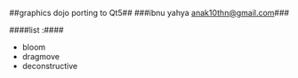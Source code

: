 ##graphics dojo porting to Qt5##
###ibnu yahya <anak10thn@gmail.com>###

####list :####
* bloom
* dragmove
* deconstructive


